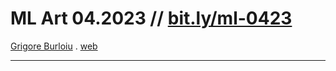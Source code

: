 # ML Art 04.2023 // [bit.ly/ml-0423](https://bit.ly/ml-0423)

[Grigore Burloiu](https://cinetic.arts.ro/en/echipa/grigore-burloiu/) . [web](https://rvirmoors.github.io/)

---

